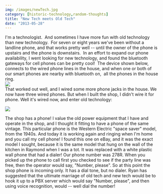 ```yaml
---
img: /images/newTech.jpg
category: [historic-technology,random-thoughts]
title: "New Tech meets Old Tech"
date: "2013-05-28"
---
```


I'm a technologist.  And sometimes I have more fun with old technology than new technology.  For seven or eight years we've been without a landline phone, and that works pretty well -- until the owner of the phone is upstairs and the phone is downstairs.  In an effort to expand our phone availability, I went looking for new technology, and found the bluetooth gateways for cell phones can be pretty cool!  The device shown below, connects to the wired phone lines in the house, and when one or both of our smart phones are nearby with bluetooth on,  all the phones in the house ring.  
[![](/images/newTech.jpg)](http://www.amazon.com/gp/product/B00135XU7Q)  
That worked out well, and I wired some more phone jacks in the house. We now have three wired phones. But when I built the shop, I didn't wire it for phone. Well it's wired now, and enter old technology:

![](/images/oldTech.jpg)

The shop has a phone! I value the old power equipment that I have and operate in the shop, and I thought it fitting to have a phone of the same vintage. This particular phone is the Western Electric "space saver" model, from the 1940s. And today it is working again and ringing when I'm home and you call my cell phone! I found this one on eBay, and it was the exact model I sought, because it is the same model that hung on the wall of the kitchen in Raymond when I was a tot. It was replaced with a white plastic wall phone that had a dialer! Our phone number was 278R. When you picked up the phone to call first you checked to see if the party line was free, then the operator would say, "Number, please". So at this point the shop phone is incoming only. It has a dial tone, but no dialer. Ryan has suggested that the ultimate marriage of old tech and new tech would be to hook it up to a PBX server which would say "Number, please", and then using voice recognition, would -- well dial the number!
